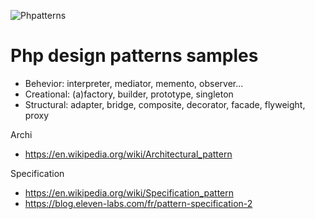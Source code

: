![Phpatterns](https://github.com/cylmat/phpatterns/actions/workflows/master.yml/badge.svg)  
# Php design patterns samples
  
- Behevior: interpreter, mediator, memento, observer...
- Creational: (a)factory, builder, prototype, singleton
- Structural: adapter, bridge, composite, decorator, facade, flyweight, proxy

Archi
* https://en.wikipedia.org/wiki/Architectural_pattern

Specification
- https://en.wikipedia.org/wiki/Specification_pattern
- https://blog.eleven-labs.com/fr/pattern-specification-2
